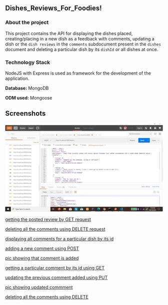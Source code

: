## Dishes_Reviews_For_Foodies!

### About the project
This project contains the API for displaying the dishes placed, creating/placing in a new dish as a feedback with comments, updating a dish or the `dish reviews` in the `comments` subdocument present in the `dishes` document and deleting a particular dish by its `dishId` or all dishes at once.

### Technology Stack
NodeJS with Express is used as framework for the development of the application. 

**Database:** MongoDB

**ODM used:** Mongoose

## Screenshots

![posting a new review for a dish by POST request](./screenshots/screenshot_1.jpg)

[getting the posted review by GET request](./screenshots/screenshot_2.jpg)

[deleting all the comments using DELETE request](./screenshots/screenshot_3.jpg)

[displaying all comments for a particular dish by its id](./screenshots/screenshot_4.jpg)

[adding a new comment using POST](./screenshots/screenshot_5_a.jpg)

[pic showing that comment is added](./screenshots/screenshot_5_b.jpg)

[getting a particular comment by its id using GET](./screenshots/screenshot_6.jpg)

[updating the previous comment added using PUT](./screenshots/screenshot_7_a.jpg)

[pic showing updated commment](./screenshots/screenshot_7_b.jpg)

[deleting all the comments using DELETE](./screenshots/screenshot_8.jpg)
